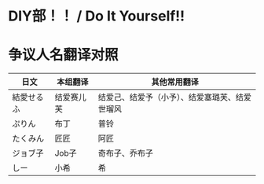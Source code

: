 # DIY部！！ / Do It Yourself!!
# 争议人名翻译对照
| 日文 | 本组翻译 | 其他常用翻译 |
| ---- | ---- | ---- |
| 結愛せるふ | 结爱赛儿芙 | 结爱己、结爱予（小予）、结爱塞璐芙、结爱世瑠风 |
| ぷりん | 布丁 | 普铃 |
| たくみん | 匠匠 | 阿匠 |
| ジョブ子 | Job子 | 奇布子、乔布子 |
| しー | 小希 | 希 |
